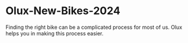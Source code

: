 # Olux-New-Bikes-2024
Finding the right bike can be a complicated process for most of us. Olux helps you in making this process easier.
